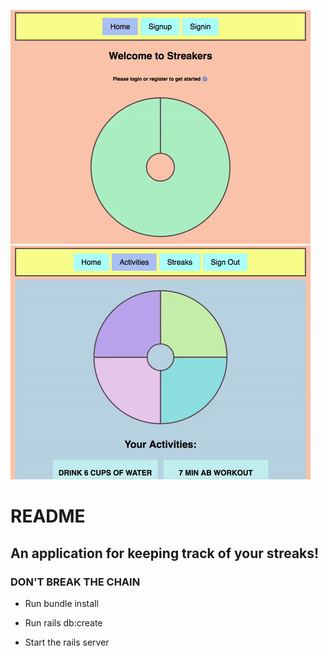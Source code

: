 ![](Streakers1.gif)
![](Streakers2.gif)

# README

## An application for keeping track of your streaks!

### DON'T BREAK THE CHAIN

* Run bundle install

* Run rails db:create

* Start the rails server
